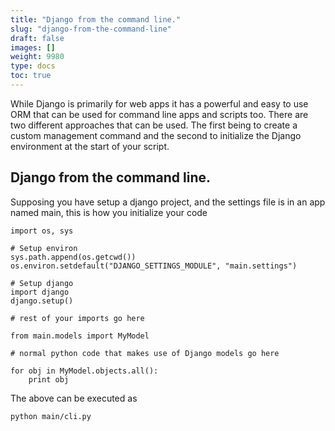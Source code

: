 ```yaml
---
title: "Django from the command line."
slug: "django-from-the-command-line"
draft: false
images: []
weight: 9980
type: docs
toc: true
---
```


While Django is primarily for web apps it has a powerful and easy to use ORM that can be used for command line apps and scripts too. There are two different approaches that can be used. The first being to create a custom management command and the second to initialize the Django environment at the start of your script. 

## Django from the command line.
Supposing you have setup a django project, and the settings file is in an app named main, this is how you initialize your code

    import os, sys
    
    # Setup environ
    sys.path.append(os.getcwd())
    os.environ.setdefault("DJANGO_SETTINGS_MODULE", "main.settings")
    
    # Setup django
    import django
    django.setup()
    
    # rest of your imports go here
    
    from main.models import MyModel
    
    # normal python code that makes use of Django models go here
    
    for obj in MyModel.objects.all():
        print obj


The above can be executed as

    python main/cli.py



